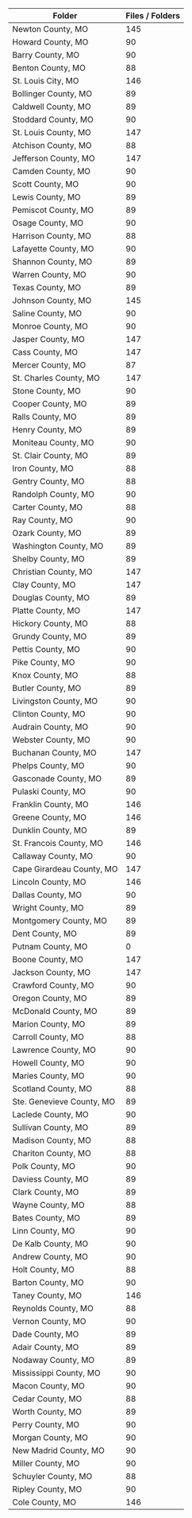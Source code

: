 | Folder                    |   Files / Folders |
|---------------------------|-------------------|
| Newton County, MO         |               145 |
| Howard County, MO         |                90 |
| Barry County, MO          |                90 |
| Benton County, MO         |                88 |
| St. Louis City, MO        |               146 |
| Bollinger County, MO      |                89 |
| Caldwell County, MO       |                89 |
| Stoddard County, MO       |                90 |
| St. Louis County, MO      |               147 |
| Atchison County, MO       |                88 |
| Jefferson County, MO      |               147 |
| Camden County, MO         |                90 |
| Scott County, MO          |                90 |
| Lewis County, MO          |                89 |
| Pemiscot County, MO       |                89 |
| Osage County, MO          |                90 |
| Harrison County, MO       |                88 |
| Lafayette County, MO      |                90 |
| Shannon County, MO        |                89 |
| Warren County, MO         |                90 |
| Texas County, MO          |                89 |
| Johnson County, MO        |               145 |
| Saline County, MO         |                90 |
| Monroe County, MO         |                90 |
| Jasper County, MO         |               147 |
| Cass County, MO           |               147 |
| Mercer County, MO         |                87 |
| St. Charles County, MO    |               147 |
| Stone County, MO          |                90 |
| Cooper County, MO         |                89 |
| Ralls County, MO          |                89 |
| Henry County, MO          |                89 |
| Moniteau County, MO       |                90 |
| St. Clair County, MO      |                89 |
| Iron County, MO           |                88 |
| Gentry County, MO         |                88 |
| Randolph County, MO       |                90 |
| Carter County, MO         |                88 |
| Ray County, MO            |                90 |
| Ozark County, MO          |                89 |
| Washington County, MO     |                89 |
| Shelby County, MO         |                89 |
| Christian County, MO      |               147 |
| Clay County, MO           |               147 |
| Douglas County, MO        |                89 |
| Platte County, MO         |               147 |
| Hickory County, MO        |                88 |
| Grundy County, MO         |                89 |
| Pettis County, MO         |                90 |
| Pike County, MO           |                90 |
| Knox County, MO           |                88 |
| Butler County, MO         |                89 |
| Livingston County, MO     |                90 |
| Clinton County, MO        |                90 |
| Audrain County, MO        |                90 |
| Webster County, MO        |                90 |
| Buchanan County, MO       |               147 |
| Phelps County, MO         |                90 |
| Gasconade County, MO      |                89 |
| Pulaski County, MO        |                90 |
| Franklin County, MO       |               146 |
| Greene County, MO         |               146 |
| Dunklin County, MO        |                89 |
| St. Francois County, MO   |               146 |
| Callaway County, MO       |                90 |
| Cape Girardeau County, MO |               147 |
| Lincoln County, MO        |               146 |
| Dallas County, MO         |                90 |
| Wright County, MO         |                89 |
| Montgomery County, MO     |                89 |
| Dent County, MO           |                89 |
| Putnam County, MO         |                 0 |
| Boone County, MO          |               147 |
| Jackson County, MO        |               147 |
| Crawford County, MO       |                90 |
| Oregon County, MO         |                89 |
| McDonald County, MO       |                89 |
| Marion County, MO         |                89 |
| Carroll County, MO        |                88 |
| Lawrence County, MO       |                90 |
| Howell County, MO         |                90 |
| Maries County, MO         |                90 |
| Scotland County, MO       |                88 |
| Ste. Genevieve County, MO |                89 |
| Laclede County, MO        |                90 |
| Sullivan County, MO       |                89 |
| Madison County, MO        |                88 |
| Chariton County, MO       |                88 |
| Polk County, MO           |                90 |
| Daviess County, MO        |                89 |
| Clark County, MO          |                89 |
| Wayne County, MO          |                88 |
| Bates County, MO          |                89 |
| Linn County, MO           |                90 |
| De Kalb County, MO        |                90 |
| Andrew County, MO         |                90 |
| Holt County, MO           |                88 |
| Barton County, MO         |                90 |
| Taney County, MO          |               146 |
| Reynolds County, MO       |                88 |
| Vernon County, MO         |                90 |
| Dade County, MO           |                89 |
| Adair County, MO          |                89 |
| Nodaway County, MO        |                89 |
| Mississippi County, MO    |                90 |
| Macon County, MO          |                90 |
| Cedar County, MO          |                88 |
| Worth County, MO          |                89 |
| Perry County, MO          |                90 |
| Morgan County, MO         |                90 |
| New Madrid County, MO     |                90 |
| Miller County, MO         |                90 |
| Schuyler County, MO       |                88 |
| Ripley County, MO         |                90 |
| Cole County, MO           |               146 |